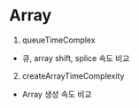 # Array

1. queueTimeComplex

- 큐, array shift, splice 속도 비교

2. createArrayTimeComplexity

- Array 생성 속도 비교
